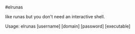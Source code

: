#elrunas

like runas but you don't need an interactive shell.

Usage: elrunas [username] [domain] [password] [executable]
